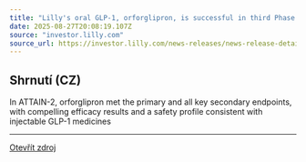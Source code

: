 ```yaml
---
title: "Lilly's oral GLP-1, orforglipron, is successful in third Phase 3 trial, triggering global regulatory submissions this year for the treatment of obesity"
date: 2025-08-27T20:08:19.107Z
source: "investor.lilly.com"
source_url: https://investor.lilly.com/news-releases/news-release-details/lillys-oral-glp-1-orforglipron-successful-third-phase-3-trial
---
```


## Shrnutí (CZ)
In ATTAIN-2, orforglipron met the primary and all key secondary endpoints, with compelling efficacy results and a safety profile consistent with injectable GLP-1 medicines

---

[Otevřít zdroj](https://investor.lilly.com/news-releases/news-release-details/lillys-oral-glp-1-orforglipron-successful-third-phase-3-trial)
